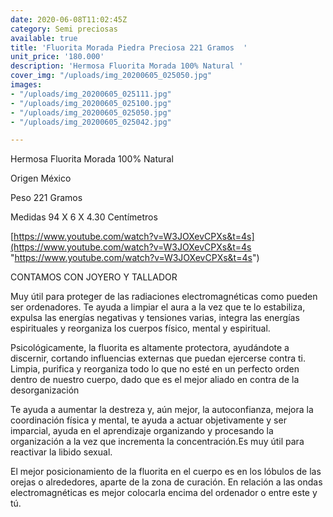 ```yaml
---
date: 2020-06-08T11:02:45Z
category: Semi preciosas
available: true
title: 'Fluorita Morada Piedra Preciosa 221 Gramos  '
unit_price: '180.000'
description: 'Hermosa Fluorita Morada 100% Natural '
cover_img: "/uploads/img_20200605_025050.jpg"
images:
- "/uploads/img_20200605_025111.jpg"
- "/uploads/img_20200605_025100.jpg"
- "/uploads/img_20200605_025050.jpg"
- "/uploads/img_20200605_025042.jpg"

---
```

Hermosa Fluorita Morada 100% Natural 

Origen México

Peso 221 Gramos 

Medidas 94 X 6 X 4.30 Centímetros 

[https://www.youtube.com/watch?v=W3JOXevCPXs&t=4s](https://www.youtube.com/watch?v=W3JOXevCPXs&t=4s "https://www.youtube.com/watch?v=W3JOXevCPXs&t=4s")

CONTAMOS CON JOYERO Y TALLADOR 

Muy útil para proteger de las radiaciones electromagnéticas como pueden ser ordenadores. Te ayuda a limpiar el aura a la vez que te lo estabiliza, expulsa las energías negativas y tensiones varias, integra las energías espirituales y reorganiza los cuerpos físico, mental y espiritual.

Psicológicamente, la fluorita es altamente protectora, ayudándote a discernir, cortando influencias externas que puedan ejercerse contra ti. Limpia, purifica y reorganiza todo lo que no esté en un perfecto orden dentro de nuestro cuerpo, dado que es el mejor aliado en contra de la desorganización

Te ayuda a aumentar la destreza y, aún mejor, la autoconfianza, mejora la coordinación física y mental, te ayuda a actuar objetivamente y ser imparcial, ayuda en el aprendizaje organizando y procesando la organización a la vez que incrementa la concentración.Es muy útil para reactivar la libido sexual.

El mejor posicionamiento de la fluorita en el cuerpo es en los lóbulos de las orejas o alrededores, aparte de la zona de curación. En relación a las ondas electromagnéticas es mejor colocarla encima del ordenador o entre este y tú.